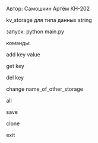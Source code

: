 Автор: Самошкин Артём КН-202

kv_storage для типа данных string

запуск:
python main.py 

команды:

add key value

get key

del key

change name_of_other_storage

all

save

clone

exit